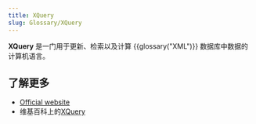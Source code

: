 ```yaml
---
title: XQuery
slug: Glossary/XQuery
---
```


**XQuery** 是一门用于更新、检索以及计算 {{glossary("XML")}} 数据库中数据的计算机语言。

## 了解更多

- [Official website](https://www.w3.org/XML/Query/)
- 维基百科上的[XQuery](https://zh.wikipedia.org/wiki/XQuery)
